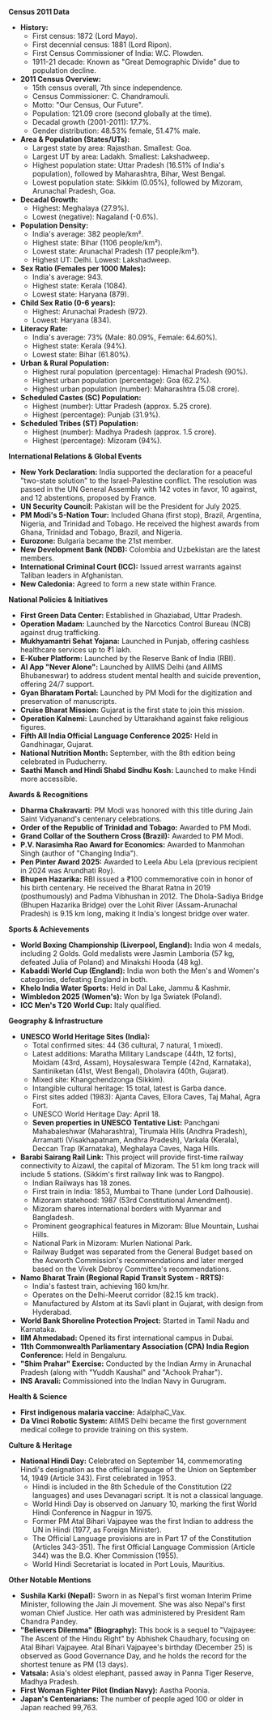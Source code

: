 **Census 2011 Data**
*   **History:**
    *   First census: 1872 (Lord Mayo).
    *   First decennial census: 1881 (Lord Ripon).
    *   First Census Commissioner of India: W.C. Plowden.
    *   1911-21 decade: Known as "Great Demographic Divide" due to population decline.
*   **2011 Census Overview:**
    *   15th census overall, 7th since independence.
    *   Census Commissioner: C. Chandramouli.
    *   Motto: "Our Census, Our Future".
    *   Population: 121.09 crore (second globally at the time).
    *   Decadal growth (2001-2011): 17.7%.
    *   Gender distribution: 48.53% female, 51.47% male.
*   **Area & Population (States/UTs):**
    *   Largest state by area: Rajasthan. Smallest: Goa.
    *   Largest UT by area: Ladakh. Smallest: Lakshadweep.
    *   Highest population state: Uttar Pradesh (16.51% of India's population), followed by Maharashtra, Bihar, West Bengal.
    *   Lowest population state: Sikkim (0.05%), followed by Mizoram, Arunachal Pradesh, Goa.
*   **Decadal Growth:**
    *   Highest: Meghalaya (27.9%).
    *   Lowest (negative): Nagaland (-0.6%).
*   **Population Density:**
    *   India's average: 382 people/km².
    *   Highest state: Bihar (1106 people/km²).
    *   Lowest state: Arunachal Pradesh (17 people/km²).
    *   Highest UT: Delhi. Lowest: Lakshadweep.
*   **Sex Ratio (Females per 1000 Males):**
    *   India's average: 943.
    *   Highest state: Kerala (1084).
    *   Lowest state: Haryana (879).
*   **Child Sex Ratio (0-6 years):**
    *   Highest: Arunachal Pradesh (972).
    *   Lowest: Haryana (834).
*   **Literacy Rate:**
    *   India's average: 73% (Male: 80.09%, Female: 64.60%).
    *   Highest state: Kerala (94%).
    *   Lowest state: Bihar (61.80%).
*   **Urban & Rural Population:**
    *   Highest rural population (percentage): Himachal Pradesh (90%).
    *   Highest urban population (percentage): Goa (62.2%).
    *   Highest urban population (number): Maharashtra (5.08 crore).
*   **Scheduled Castes (SC) Population:**
    *   Highest (number): Uttar Pradesh (approx. 5.25 crore).
    *   Highest (percentage): Punjab (31.9%).
*   **Scheduled Tribes (ST) Population:**
    *   Highest (number): Madhya Pradesh (approx. 1.5 crore).
    *   Highest (percentage): Mizoram (94%).

**International Relations & Global Events**
*   **New York Declaration:** India supported the declaration for a peaceful "two-state solution" to the Israel-Palestine conflict. The resolution was passed in the UN General Assembly with 142 votes in favor, 10 against, and 12 abstentions, proposed by France.
*   **UN Security Council:** Pakistan will be the President for July 2025.
*   **PM Modi's 5-Nation Tour:** Included Ghana (first stop), Brazil, Argentina, Nigeria, and Trinidad and Tobago. He received the highest awards from Ghana, Trinidad and Tobago, Brazil, and Nigeria.
*   **Eurozone:** Bulgaria became the 21st member.
*   **New Development Bank (NDB):** Colombia and Uzbekistan are the latest members.
*   **International Criminal Court (ICC):** Issued arrest warrants against Taliban leaders in Afghanistan.
*   **New Caledonia:** Agreed to form a new state within France.

**National Policies & Initiatives**
*   **First Green Data Center:** Established in Ghaziabad, Uttar Pradesh.
*   **Operation Madam:** Launched by the Narcotics Control Bureau (NCB) against drug trafficking.
*   **Mukhyamantri Sehat Yojana:** Launched in Punjab, offering cashless healthcare services up to ₹1 lakh.
*   **E-Kuber Platform:** Launched by the Reserve Bank of India (RBI).
*   **AI App "Never Alone":** Launched by AIIMS Delhi (and AIIMS Bhubaneswar) to address student mental health and suicide prevention, offering 24/7 support.
*   **Gyan Bharatam Portal:** Launched by PM Modi for the digitization and preservation of manuscripts.
*   **Cruise Bharat Mission:** Gujarat is the first state to join this mission.
*   **Operation Kalnemi:** Launched by Uttarakhand against fake religious figures.
*   **Fifth All India Official Language Conference 2025:** Held in Gandhinagar, Gujarat.
*   **National Nutrition Month:** September, with the 8th edition being celebrated in Puducherry.
*   **Saathi Manch and Hindi Shabd Sindhu Kosh:** Launched to make Hindi more accessible.

**Awards & Recognitions**
*   **Dharma Chakravarti:** PM Modi was honored with this title during Jain Saint Vidyanand's centenary celebrations.
*   **Order of the Republic of Trinidad and Tobago:** Awarded to PM Modi.
*   **Grand Collar of the Southern Cross (Brazil):** Awarded to PM Modi.
*   **P.V. Narasimha Rao Award for Economics:** Awarded to Manmohan Singh (author of "Changing India").
*   **Pen Pinter Award 2025:** Awarded to Leela Abu Lela (previous recipient in 2024 was Arundhati Roy).
*   **Bhupen Hazarika:** RBI issued a ₹100 commemorative coin in honor of his birth centenary. He received the Bharat Ratna in 2019 (posthumously) and Padma Vibhushan in 2012. The Dhola-Sadiya Bridge (Bhupen Hazarika Bridge) over the Lohit River (Assam-Arunachal Pradesh) is 9.15 km long, making it India's longest bridge over water.

**Sports & Achievements**
*   **World Boxing Championship (Liverpool, England):** India won 4 medals, including 2 Golds. Gold medalists were Jasmin Lamboria (57 kg, defeated Julia of Poland) and Minakshi Hooda (48 kg).
*   **Kabaddi World Cup (England):** India won both the Men's and Women's categories, defeating England in both.
*   **Khelo India Water Sports:** Held in Dal Lake, Jammu & Kashmir.
*   **Wimbledon 2025 (Women's):** Won by Iga Swiatek (Poland).
*   **ICC Men's T20 World Cup:** Italy qualified.

**Geography & Infrastructure**
*   **UNESCO World Heritage Sites (India):**
    *   Total confirmed sites: 44 (36 cultural, 7 natural, 1 mixed).
    *   Latest additions: Maratha Military Landscape (44th, 12 forts), Moidam (43rd, Assam), Hoysaleswara Temple (42nd, Karnataka), Santiniketan (41st, West Bengal), Dholavira (40th, Gujarat).
    *   Mixed site: Khangchendzonga (Sikkim).
    *   Intangible cultural heritage: 15 total, latest is Garba dance.
    *   First sites added (1983): Ajanta Caves, Ellora Caves, Taj Mahal, Agra Fort.
    *   UNESCO World Heritage Day: April 18.
    *   **Seven properties in UNESCO Tentative List:** Panchgani Mahabaleshwar (Maharashtra), Tirumala Hills (Andhra Pradesh), Arramatti (Visakhapatnam, Andhra Pradesh), Varkala (Kerala), Deccan Trap (Karnataka), Meghalaya Caves, Naga Hills.
*   **Barabi Sairang Rail Link:** This project will provide first-time railway connectivity to Aizawl, the capital of Mizoram. The 51 km long track will include 5 stations. (Sikkim's first railway link was to Rangpo).
    *   Indian Railways has 18 zones.
    *   First train in India: 1853, Mumbai to Thane (under Lord Dalhousie).
    *   Mizoram statehood: 1987 (53rd Constitutional Amendment).
    *   Mizoram shares international borders with Myanmar and Bangladesh.
    *   Prominent geographical features in Mizoram: Blue Mountain, Lushai Hills.
    *   National Park in Mizoram: Murlen National Park.
    *   Railway Budget was separated from the General Budget based on the Acworth Commission's recommendations and later merged based on the Vivek Debroy Committee's recommendations.
*   **Namo Bharat Train (Regional Rapid Transit System - RRTS):**
    *   India's fastest train, achieving 160 km/hr.
    *   Operates on the Delhi-Meerut corridor (82.15 km track).
    *   Manufactured by Alstom at its Savli plant in Gujarat, with design from Hyderabad.
*   **World Bank Shoreline Protection Project:** Started in Tamil Nadu and Karnataka.
*   **IIM Ahmedabad:** Opened its first international campus in Dubai.
*   **11th Commonwealth Parliamentary Association (CPA) India Region Conference:** Held in Bengaluru.
*   **"Shim Prahar" Exercise:** Conducted by the Indian Army in Arunachal Pradesh (along with "Yuddh Kaushal" and "Achook Prahar").
*   **INS Aravali:** Commissioned into the Indian Navy in Gurugram.

**Health & Science**
*   **First indigenous malaria vaccine:** AdalphaC_Vax.
*   **Da Vinci Robotic System:** AIIMS Delhi became the first government medical college to provide training on this system.

**Culture & Heritage**
*   **National Hindi Day:** Celebrated on September 14, commemorating Hindi's designation as the official language of the Union on September 14, 1949 (Article 343). First celebrated in 1953.
    *   Hindi is included in the 8th Schedule of the Constitution (22 languages) and uses Devanagari script. It is not a classical language.
    *   World Hindi Day is observed on January 10, marking the first World Hindi Conference in Nagpur in 1975.
    *   Former PM Atal Bihari Vajpayee was the first Indian to address the UN in Hindi (1977, as Foreign Minister).
    *   The Official Language provisions are in Part 17 of the Constitution (Articles 343-351). The first Official Language Commission (Article 344) was the B.G. Kher Commission (1955).
    *   World Hindi Secretariat is located in Port Louis, Mauritius.

**Other Notable Mentions**
*   **Sushila Karki (Nepal):** Sworn in as Nepal's first woman Interim Prime Minister, following the Jain Ji movement. She was also Nepal's first woman Chief Justice. Her oath was administered by President Ram Chandra Pandey.
*   **"Believers Dilemma" (Biography):** This book is a sequel to "Vajpayee: The Ascent of the Hindu Right" by Abhishek Chaudhary, focusing on Atal Bihari Vajpayee. Atal Bihari Vajpayee's birthday (December 25) is observed as Good Governance Day, and he holds the record for the shortest tenure as PM (13 days).
*   **Vatsala:** Asia's oldest elephant, passed away in Panna Tiger Reserve, Madhya Pradesh.
*   **First Woman Fighter Pilot (Indian Navy):** Aastha Poonia.
*   **Japan's Centenarians:** The number of people aged 100 or older in Japan reached 99,763.